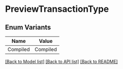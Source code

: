 # PreviewTransactionType

## Enum Variants

| Name | Value |
|---- | -----|
| Compiled | Compiled |


[[Back to Model list]](../README.md#documentation-for-models) [[Back to API list]](../README.md#documentation-for-api-endpoints) [[Back to README]](../README.md)


